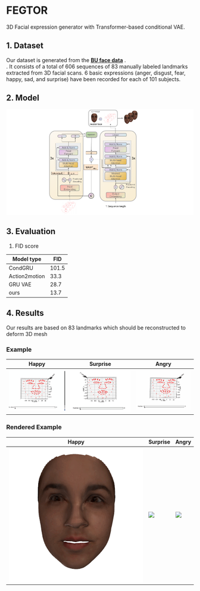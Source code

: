 # FEGTOR
3D Facial expression generator with Transformer-based conditional VAE.

## 1. Dataset
Our dataset is generated from the  [**BU face data**](http://www.cs.binghamton.edu/~lijun/Research/3DFE/3DFE_Analysis.html) .<br>
. It consists of a total of 606 sequences of 83 manually labeled landmarks extracted from 3D facial scans. 6 basic expressions (anger, disgust, fear, happy, sad, and surprise) have been recorded for each of 101 subjects.

## 2. Model
<img  src="Results/Face 3D.png"  />

                                       
## 3. Evaluation
1. FID score


| Model type  | FID |
| ------------- | -------------  |
| CondGRU| 101.5 |
| Action2motion| 33.3 |
| GRU VAE | 28.7 |
| ours | 13.7 |
## 4. Results
Our results are based on 83 landmarks which should be reconstructed to deform 3D mesh
### Example           
| Happy  | Surprise |  Angry | 
| ------------- | ------------- | ------------- | 
| <img  src="Results/happy.gif"  /> | <img src="Results/surprise.gif"  /> |  <img src="Results/angry.gif"  /> |   
### Rendered Example           
| Happy  | Surprise |  Angry | 
| ------------- | ------------- | ------------- | 
| <img  src="Results/gif/trans/trans_Happy15.gif"  /> | <img src="Results/gif/trans/transSurprise_15.gif"  /> |  <img src="Results/gif/trans/trans_angry15.gif"  /> | 
       
